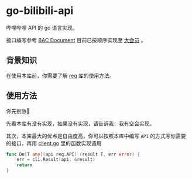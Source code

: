 # go-bilibili-api

哔哩哔哩 API 的 go 语言实现。

接口编写参考 [BAC Document](https://socialsisteryi.github.io/bilibili-API-collect) 目前已按顺序实现至 [大会员](https://socialsisteryi.github.io/bilibili-API-collect/docs/vip) 。

## 背景知识

在使用本库前，你需要了解 [req](https://github.com/Drelf2018/req) 库的使用方法。

## 使用方法

你先别急🤭

先看本库有没有实现，如果没有实现，请告诉我，我有空会实现。

其次，本库最大的优点是自由度高，你可以按照本库中编写 `API` 的方式写你需要的接口，再用 [client.go](./client.go) 里的函数实现调用

```go
func Do[T any](api req.API) (result T, err error) {
	err = cli.Result(api, &result)
	return
}
```